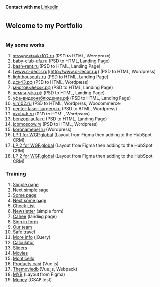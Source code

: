 **Contact with me** [LinkedIn](https://www.linkedin.com/in/yuriy-stryzhak/)

#

## Welcome to my Portfolio

#

### **My some works**
1. [stroypostavka102.ru](https://stroypostavka102.ru/) (PSD to HTML, Wordpress)
2. [baby-club-ufa.ru](https://baby-club-ufa.ru/) (PSD to HTML, Landing Page)
3. [bash-rent.ru](https://bash-rent.ru/) (PSD to HTML, Landing Page)
4. [www.c-decor.ru](http://www.c-decor.ru/) (PSD to HTML, Wordpress)
5. [lighthouseufa.ru](https://lighthouseufa.ru/) (PSD to HTML, Landing Page)
6. [дск43.рф](http://xn--43-jlcy8a.xn--p1ai/) (PSD to HTML, Wordpress)
7. [многовывесок.рф](http://xn--b1aabkzhhibd6a3i.xn--p1ai/) (PSD to HTML, Landing Page)
8. [земля-уфа.рф](http://xn----8sbnhvf5ci0h.xn--p1ai/) (PSD to HTML, Landing Page)
9. [уфа-видеонаблюдение.рф](https://xn----7sbbedmcfda0ag0bzafj2fsa5r.xn--p1ai/) (PSD to HTML, Landing Page)
10. [vin102.ru](https://vin102.ru/) (PSD to HTML, Wordpress, Woocommerce)
11. [center-laser-surgery.ru](http://center-laser-surgery.ru/) (PSD to HTML, Wordpress)
12. [akula-k.ru](https://akula-k.ru/) (PSD to HTML, Wordpress)
13. [benzopilaufa.ru](http://benzopilaufa.ru/) (PSD to HTML, Landing Page)
14. [jcbmoscow.ru](http://jcbmoscow.ru/) (PSD to HTML, Wordpress)
15. [koronamebel.ru](http://koronamebel.ru/) (Wordpress)
16. [LP 1 for WGP.global](https://yuriy-stryzhak.github.io/wgp-lp1/) (Layout from Figma then adding to the HubSpot CRM)
17. [LP 2 for WGP.global](https://yuriy-stryzhak.github.io/wgp-lp2/) (Layout from Figma then adding to the HubSpot CRM)
18. [LP 2 for WGP.global](https://yuriy-stryzhak.github.io/wgp-lp3/) (Layout from Figma then adding to the HubSpot CRM)

### **Training**

1. [Simple page](https://yuriy-stryzhak.github.io/simple-page/)
2. [Next simple page](https://yuriy-stryzhak.github.io/next-simple-page/)
3. [Some page](https://yuriy-stryzhak.github.io/some-page/)
4. [Next some page](https://yuriy-stryzhak.github.io/next-some-page/)
5. [Check List](https://yuriy-stryzhak.github.io/check-list/)
6. [Newsletter](https://yuriy-stryzhak.github.io/simple-form/) (simple form)
7. [Cahee](https://yuriy-stryzhak.github.io/cahee/) (landing page)
8. [Sign in form](https://yuriy-stryzhak.github.io/sign-in-form/)
9. [Our team](https://yuriy-stryzhak.github.io/our-team/)
10. [Safe travel](https://yuriy-stryzhak.github.io/safe-travel/)
11. [More info](https://yuriy-stryzhak.github.io/more-info/) (jQuery)
12. [Calculator](https://yuriy-stryzhak.github.io/calculator/)
13. [Sliders](https://yuriy-stryzhak.github.io/sliders/)
14. [Movies](https://yuriy-stryzhak.github.io/movies/)
15. [Monticello](https://yuriy-stryzhak.github.io/monticello/)
16. [Products card](https://yuriy-stryzhak.github.io/products-card/) (Vue.js)
17. [Themoviedb](https://yuriy-stryzhak.github.io/themoviedb/) (Vue.js, Webpack)
18. [МУВ](https://yuriy-stryzhak.github.io/muv/) (Layout from Figma)
19. [Money](https://yuriy-stryzhak.github.io/gsap/) (GSAP test)



